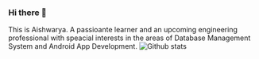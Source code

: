 ### Hi there 👋

This is Aishwarya. 
A passioante learner and an upcoming engineering professional with speacial interests in the areas of Database Management System and Android App Development. 
![Github stats](https://github-readme-stats.vercel.app/api?username=aishwar18)
